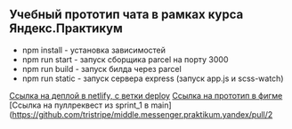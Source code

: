 ## Учебный прототип чата в рамках курса Яндекс.Практикум

- npm install - установка зависимостей
- npm run start - запуск сборщика parcel на порту 3000
- npm run build - запуск билда через parcel
- npm run static - запуск сервера express (запуск app.js и scss-watch)

[Ссылка на деплой в netlify, c ветки deploy](https://6208b7d56e76092ccf58351f--compassionate-jang-83aa11.netlify.app/)
[Ссылка на прототип в фигме](https://www.figma.com/file/PrG8yxnDaAUwBsAx2G0H0i/yandex-chat)
[Ссылка на пуллреквест из sprint_1 в main](https://github.com/tristripe/middle.messenger.praktikum.yandex/pull/2
